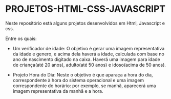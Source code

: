 # PROJETOS-HTML-CSS-JAVASCRIPT
Neste repositório está alguns projetos desenvolvidos em Html, Javascript e css.

Entre os quais:

- Um verificador de idade:
O objetivo é gerar uma imagem representativa da idade e genero, e acima dela haverá a idade, calculada com base no ano de nascimento digitado na caixa.
Haverá uma imagem para idade de criança(até 20 anos), adulto(até 50 anos) e idoso(acima de 50 anos).

- Projeto Hora do Dia:
Neste o objetivo é que aparaça a hora do dia, correspondente à hora do sistema operacional e uma imagem correspondente do horário:
por exemplo, se manhã, aparecerá uma imagem representativa da manhã e a hora.




